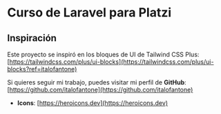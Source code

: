 # Curso de Laravel para Platzi

## Inspiración

Este proyecto se inspiró en los bloques de UI de Tailwind CSS Plus: [https://tailwindcss.com/plus/ui-blocks](https://tailwindcss.com/plus/ui-blocks?ref=italofantone)

Si quieres seguir mi trabajo, puedes visitar mi perfil de **GitHub**: [https://github.com/italofantone](https://github.com/italofantone)

- **Icons**: [https://heroicons.dev](https://heroicons.dev)
